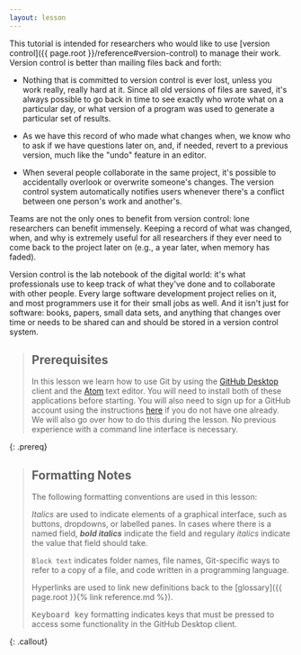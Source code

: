 ```yaml
---
layout: lesson
---
```


This tutorial is intended for researchers who would like to use [version control]({{ page.root }}/reference#version-control) to
manage their work. Version control is better than mailing files back and forth:

*   Nothing that is committed to version control is ever lost, unless
    you work really, really hard at it. Since all old versions of
    files are saved, it's always possible to go back in time to see
    exactly who wrote what on a particular day, or what version of a
    program was used to generate a particular set of results.

*   As we have this record of who made what changes when, we know who to ask
    if we have questions later on, and, if needed, revert to a previous
    version, much like the "undo" feature in an editor.

*   When several people collaborate in the same project, it's possible to
    accidentally overlook or overwrite someone's changes. The version control
    system automatically notifies users whenever there's a conflict between one
    person's work and another's.

Teams are not the only ones to benefit from version control: lone
researchers can benefit immensely.  Keeping a record of what was
changed, when, and why is extremely useful for all researchers if they
ever need to come back to the project later on (e.g., a year later,
when memory has faded).

Version control is the lab notebook of the digital world: it's what
professionals use to keep track of what they've done and to
collaborate with other people.  Every large software development
project relies on it, and most programmers use it for their small jobs
as well.  And it isn't just for software: books,
papers, small data sets, and anything that changes over time or needs
to be shared can and should be stored in a version control system.

> ## Prerequisites
>
> In this lesson we learn how to use Git by using the [GitHub Desktop](https://desktop.github.com/) client and the [Atom](https://atom.io/) text editor.
> You will need to install both of these applications before starting.
> You will also need to sign up for a GitHub account using the instructions [here](https://help.github.com/en/github/getting-started-with-github/signing-up-for-a-new-github-account) if you do not have one already.  We will also go over how to do this during the lesson.
> No previous experience with a command line interface is necessary.
>
{: .prereq}

> ## Formatting Notes
>
> The following formatting conventions are used in this lesson:
>
> *Italics* are used to indicate elements of a graphical interface, such as
> buttons, dropdowns, or labelled panes.  In cases where there is a named field,
> _**bold italics**_ indicate the field and regulary *italics* indicate the value
> that field should take.
>
> `Block text` indicates folder names, file names, Git-specific ways to
> refer to a copy of a file, and code written in a programming language.
>
> Hyperlinks are used to link new definitions back to the [glossary]({{ page.root }}{% link reference.md %}).
>
> <kbd>Keyboard key</kbd> formatting indicates keys that must be pressed to access some functionality in the GitHub Desktop client.
>
{: .callout}
